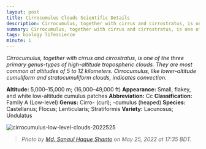 ```yaml
---
layout: post
title: Cirrocumulus Clouds Scientific Details
description: Cirrocumulus, together with cirrus and cirrostratus, is one of the three primary genus-types of high-altitude tropospheric clouds.
summary: Cirrocumulus, together with cirrus and cirrostratus, is one of the three primary genus-types of high-altitude tropospheric clouds.
tags: biology lifescience
minute: 1
---
```


*Cirrocumulus, together with cirrus and cirrostratus, is one of the three primary genus-types of high-altitude tropospheric clouds. They are most common at altitudes of 5 to 12 kilometers. Cirrocumulus, like lower-altitude cumuliform and stratocumuliform clouds, indicates convection.*

**Altitude:** 5,000–15,000 m; (16,000–49,000 ft)
**Appearance:** Small, flakey, and white low-altitude cumulus patches
**Abbreviation:** Cc
**Classification:** Family A (Low-level)
**Genus:** Cirro- (curl); -cumulus (heaped)
**Species:** Castellanus; Flocus; Lenticularis; Stratiformis
**Variety:** Lacunosus; Undulatus

![cirrocumulus-low-level-clouds-2022525](https://md-sanaul-haque-shanto.github.io/lifescience/image/cirrocumulus-low-level-clouds-2022525.jpg)
> *Photo by <a href="https://unsplash.com/@alanrobertjones?utm_source=unsplash&utm_medium=referral&utm_content=creditCopyText">Md. Sanaul Haque Shanto</a> on May 25, 2022 at 17:35 BDT.*
